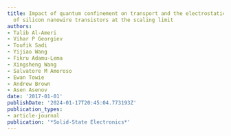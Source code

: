 ```yaml
---
title: Impact of quantum confinement on transport and the electrostatic driven performance
  of silicon nanowire transistors at the scaling limit
authors:
- Talib Al-Ameri
- Vihar P Georgiev
- Toufik Sadi
- Yijiao Wang
- Fikru Adamu-Lema
- Xingsheng Wang
- Salvatore M Amoroso
- Ewan Towie
- Andrew Brown
- Asen Asenov
date: '2017-01-01'
publishDate: '2024-01-17T20:45:04.773193Z'
publication_types:
- article-journal
publication: '*Solid-State Electronics*'
---
```

